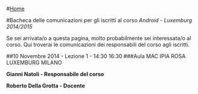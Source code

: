 #[Home](README.md)

#Bacheca delle comunicazioni per gli iscritti al corso _Android - Luxemburg 2014/2015_

Se sei arrivata/o a questa pagina, molto probabilmente sei interessata/o al corso. Qui troverai le comunicazioni dei responsabili del corso agli iscritti.

##10 Novembre 2014 - Lezione 1 - 14:30 16:30 
###Aula MAC IPIA ROSA LUXEMBURG MILANO

**Gianni Natoli - Responsabile del corso**

**Roberto Della Grotta - Docente**
